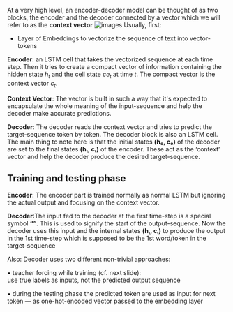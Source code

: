 At a very high level, an encoder-decoder model can be thought of as two blocks, the encoder and the decoder connected by a vector which we will refer to as the **context vector**
![images](lstm.png)
Usually, first:
* Layer of Embeddings to vectorize the sequence of text into vector-tokens

**Encoder**: an LSTM cell that takes the vectorized sequence at each time step. 
Then it tries to create a compact vector of information containing the hidden state $h_{t}$ and the cell state $ce_{t}$ at time $t$. The compact vector is the context vector $c_{t}$.

**Context Vector**: The vector is built in such a way that it's expected to encapsulate the whole meaning of the input-sequence and help the decoder make accurate predictions.

**Decoder**: The decoder reads the context vector and tries to predict the target-sequence token by token.
The decoder block is also an LSTM cell. The main thing to note here is that the initial states **(h₀, c₀)** of the decoder are set to the final states **(hₜ, cₜ)** of the encoder. These act as the ‘context’ vector and help the decoder produce the desired target-sequence.

## Training and testing phase

**Encoder**: The encoder part is trained normally as normal LSTM but ignoring the actual output and focusing on the context vector.

**Decoder**:The input fed to the decoder at the first time-step is a special symbol **“<START>”**. This is used to signify the start of the output-sequence. Now the decoder uses this input and the internal states **(hₜ, cₜ)** to produce the output in the 1st time-step which is supposed to be the 1st word/token in the target-sequence

Also:
Decoder uses two different non-trivial approaches:

• teacher forcing while training (cf. next slide):  
use true labels as inputs, not the predicted output sequence

• during the testing phase the predicted token are used as input for next token — as one-hot-encoded vector passed to the embedding layer

